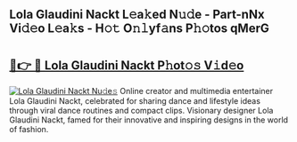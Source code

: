 ## Lola Glaudini Nackt L𝚎a𝚔ed N𝚞𝚍e - Part-nNx Vi𝚍𝚎o L𝚎a𝚔s - H𝚘𝚝 O𝚗𝚕yf𝚊ns P𝚑𝚘tos qMerG

# <h2><a href="http://kfdpve.oniu.top/?m=Lola+Glaudini+Nackt">🔗👉 🔴 Lola Glaudini Nackt P𝚑ot𝚘𝚜 V𝚒d𝚎o</a></h2>

[![Lola Glaudini Nackt Nu𝚍e𝚜](https://i.imgur.com/0qMVB7G.gif)](http://kfdpve.oniu.top/?m=Lola+Glaudini+Nackt)
Online creator and multimedia entertainer Lola Glaudini Nackt, celebrated for sharing dance and lifestyle ideas through viral dance routines and compact clips. Visionary designer Lola Glaudini Nackt, famed for their innovative and inspiring designs in the world of fashion.  
